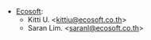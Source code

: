 - [Ecosoft](http://ecosoft.co.th):
  - Kitti U. \<<kittiu@ecosoft.co.th>\>
  - Saran Lim. \<<saranl@ecosoft.co.th>\>

